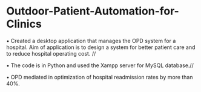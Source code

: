 # Outdoor-Patient-Automation-for-Clinics
•	Created a desktop application that manages the OPD system for a hospital. Aim of application is to design a system for better patient care and to reduce hospital operating cost. //

•	The code is in Python and used the Xampp server for MySQL database.//

•	OPD mediated in optimization of hospital readmission rates by more than 40%.
